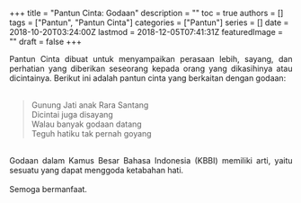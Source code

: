 +++
title = "Pantun Cinta: Godaan"
description = ""
toc = true
authors = []
tags = ["Pantun", "Pantun Cinta"]
categories = ["Pantun"]
series = []
date = 2018-10-20T03:24:00Z
lastmod = 2018-12-05T07:41:31Z
featuredImage = ""
draft = false
+++

<div style="text-align: justify;">Pantun Cinta dibuat untuk menyampaikan perasaan lebih, sayang, dan perhatian yang diberikan seseorang kepada orang yang dikasihinya atau dicintainya. Berikut ini adalah pantun cinta yang berkaitan dengan godaan:<br /><br />
<blockquote class="tr_bq">Gunung Jati anak Rara Santang<br />Dicintai juga disayang<br />Walau banyak godaan datang<br />Teguh hatiku tak pernah goyang</blockquote><br />
Godaan dalam Kamus Besar Bahasa Indonesia (KBBI) memiliki arti, yaitu sesuatu yang dapat menggoda ketabahan hati.<br /><br />
Semoga bermanfaat.</div>
